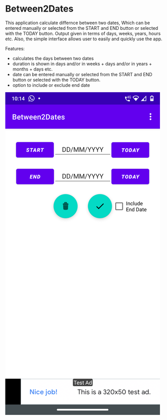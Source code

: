 # Between2Dates
This application calculate differnce between two dates,
Which can be entered manually or selected from the START and END button or selected with the TODAY button. 
Output given in terms of days, weeks, years, hours etc.
Also, the simple interface allows user to easily and quickly use the app.

Features:
- calculates the days between two dates
- duration is shown in days and/or in weeks + days and/or in years + months + days etc.
- date can be entered manually or selected from the START and END button or selected with the TODAY button. 
- option to include or exclude end date

![image1.png](image1.png)
